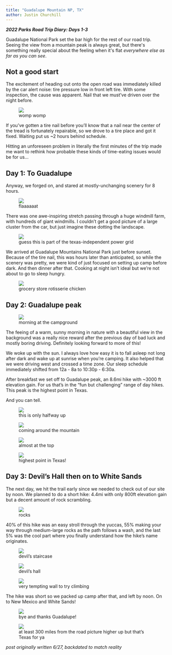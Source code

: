 ```yaml
---
title: "Guadalupe Mountain NP, TX"
author: Justin Churchill
---
```

***2022 Parks Road Trip Diary: Days 1-3***

Guadalupe National Park set the bar high for the rest of our road trip. Seeing the view from a mountain peak is always great, but there's something really special about the feeling when it's flat _everywhere else as far as you can see_.
<!--end_excerpt-->

## Not a good start
The excitement of heading out onto the open road was immediately killed by the car alert noise: tire pressure low in front left tire. With some inspection, the cause was apparent. Nail that we must’ve driven over the night before.

<figure>
	<img src="https://lh3.googleusercontent.com/pw/AM-JKLXURiKk9eVmf3fsEhPjfhGerQXb5PhyH4suIZq5Noq8iqGQFKxH0OoGPsl8OYMSshFIXQ70dCVFC2db72hvyasapkLcjIPql9TYqi_1U1XScVVgvbwO100vpl59xINK4QK2aUbLvhRI7aLMzJg8CV2SJg=w750-h1000-no?authuser=0">
	<figcaption>womp womp</figcaption>
</figure>

If you’ve gotten a tire nail before you’ll know that a nail near the center of the tread is fortunately repairable, so we drove to a tire place and got it fixed. Waiting put us ~2 hours behind schedule.

Hitting an unforeseen problem in literally the first minutes of the trip made me want to rethink how probable these kinds of time-eating issues would be for us…

## Day 1: To Guadalupe

Anyway, we forged on, and stared at mostly-unchanging scenery for 8 hours.

<figure>
	<img src="https://lh3.googleusercontent.com/pw/AM-JKLWipuRagLtuUf8mNNRRexZ8889P0hA8omE1WHSBRsGoQKVHLS8xQdO9ESkHIteQun16K3y7uH_b0mSTfEY2Wegj1UCFeUx82ER9wBnh5_Rg5wAAsKWCrkv_YaarGE6R6lCNh7Er7NaUzSSt3PQ456XeSw=w750-h564-no?authuser=0">
	<figcaption>flaaaaaat</figcaption>
</figure>

There was one awe-inspiring stretch passing through a huge windmill farm, with hundreds of giant windmills. I couldn’t get a good picture of a large cluster from the car, but just imagine these dotting the landscape.

<figure>
	<img src="https://lh3.googleusercontent.com/pw/AM-JKLXrHdLRnXcZQjP9dZh3KeocwHPUCDjxHNz6PZM184hyP1gdIg_uttCSbF_hNVxVd2iMx8p8vHm9HNgWbfY0IyfNdfhcKtJ_3pjRCGq7Ji1lrdIC0abZdF4xCtwnymCl3HEPQhYghfw8rAjw6bjieEtYuQ=w750-h564-no?authuser=0">
	<figcaption>guess this is part of the texas-independent power grid</figcaption>
</figure>

We arrived at Guadalupe Mountains National Park just before sunset. Because of the tire nail, this was hours later than anticipated, so while the scenery was pretty, we were kind of just focused on setting up camp before dark. And then dinner after that. Cooking at night isn’t ideal but we’re not about to go to sleep hungry.

<figure>
	<img src="https://lh3.googleusercontent.com/pw/AM-JKLXwRT5pqK6aNmn9HRlmYbAGpV0alRgN2JEJ-2xnBMWOt3rvYnaqjSItnK8lmM9Nwd5clMP52Oma426FEmW3i6Lf24m6WdIL890ti2zNfpyL0ncyysuEOXsXX8RupzhMt98Zw3DRd8TWF7WgO6PaTrHhvw=w750-h564-no?authuser=0">
	<figcaption>grocery store rotisserie chicken</figcaption>
</figure>

## Day 2: Guadalupe peak

<figure>
	<img src="https://lh3.googleusercontent.com/pw/AM-JKLV6H875VH8Gb8j7poPJ_dR911U4C1KkGNZ0z6BQl99dVB6Dj0kS_-PWdzuYrTp5wCzVPHR1JTf74rdgTwXPcpHEp83PKAxxyfYzRJNc_pDjIM1b-8KjU-QAuINl1kME_hz4_3PLiC9oN3EXf-1O5qFsug=w750-h564-no?authuser=0">
	<figcaption>morning at the campground</figcaption>
</figure>

The feeing of a warm, sunny morning in nature with a beautiful view in the background was a really nice reward after the previous day of bad luck and mostly boring driving. Definitely looking forward to more of this!

We woke up with the sun. I always love how easy it is to fall asleep not long after dark and wake up at sunrise when you’re camping. It also helped that we were driving west and crossed a time zone. Our sleep schedule immediately shifted from 12a - 8a to 10:30p - 6:30a.

After breakfast we set off to Guadalupe peak, an 8.6mi hike with ~3000 ft elevation gain. For us that’s in the “fun but challenging” range of day hikes. This peak is the highest point in Texas.

And you can tell.

<figure>
	<img src="https://lh3.googleusercontent.com/pw/AM-JKLVKfPMIfihWRrNTg5ikr7xibTFMMFbP3zcUhne7lYF38WPa7gUwBuvPvImrqe3ockY7cguzYFYxFZqy9yViRt-nqp3N0DFCqIm5VPJSJ9tMOmY6Ee5V-1YvktiOYdcn27-UCTtDKBWgRbNAOFdH3DzCCA=w750-h564-no?authuser=0">
	<figcaption>this is only halfway up</figcaption>
</figure>

<figure>
	<img src="https://lh3.googleusercontent.com/pw/AM-JKLVbNkrrXOLwVEuNy92B7BU8z_9JAC3xUhoi0tr09db4YY0S9RPLdIbC_mCD5jGy9zvWBDF_NyVcnHCb3jjlkCMiWMZFXl6ngUQMcz2xQkI3vjUx4Ha2lHyOypmNGVjEcNTP00RjuQA67gwRZ_tTvE9yZA=w750-h564-no?authuser=0">
	<figcaption>coming around the mountain</figcaption>
</figure>

<figure>
	<img src="https://lh3.googleusercontent.com/pw/AM-JKLWDJ_YKiKrgxurxi9-e7Jovq-i1X6rnRmzN4rlF49o729u9us-pCxLTaerlea_BnnMciVMfEjURSfUk-suZ7BJcdt6oCkS2UqKN-siTvJARojMyvxZ87R2y7uisEWpgN3-mfw2P7vzU_OdN3o0AFkhzaw=w750-h564-no?authuser=0">
	<figcaption>almost at the top</figcaption>
</figure>

<figure>
	<img src="https://lh3.googleusercontent.com/pw/AM-JKLUpRTMMEEJ9Yu3uYNotMB2t4FAgzV9-iFBTbyf-AV3ZENwUUC-we23mWUOJyY-Egf3cuxiOH-bv2d7Rj6387SGxqgMQEIVmLkbilLG2_9niNVMmuuGYmGPNX7B2R_uCJb8CumR64_Jn4eNTYuZpi7INpA=w750-h564-no?authuser=0">
	<figcaption>highest point in Texas!</figcaption>
</figure>

## Day 3: Devil’s Hall then on to White Sands

The next day, we hit the trail early since we needed to check out of our site by noon. We planned to do a short hike: 4.4mi with only 800ft elevation gain but a decent amount of rock scrambling.

<figure>
	<img src="https://lh3.googleusercontent.com/pw/AM-JKLVLRpEOsQbh3-xSMTJcbFSLcrMXNettid7bme3SovpO9_TdrFQAlbnHI-6tzZw6OJ0T0vQBlwlB68enhLKbnDQ17s_elAWMN4KRO6bDIbLi2zRUEiVjaHGHGXFmeJ_oEOwwQyb4C5gZEVZunioLtRsZhw=w750-h564-no?authuser=0">
	<figcaption>rocks</figcaption>
</figure>

40% of this hike was an easy stroll through the yuccas, 55% making your way through medium-large rocks as the path follows a wash, and the last 5% was the cool part where you finally understand how the hike’s name originates.

<figure>
	<img src="https://lh3.googleusercontent.com/pw/AM-JKLUgwsFYOhMvby5HgTtmX4PzdQugi4P50CC6381aZLbdvdIwma6J2yPwyqrwEr1joUZqyIZ5oFecRMN9LMAg7sNevyPI9YRo1L_YrI2o-7pnbaw38PYgTOwP-08QFivxlHS03rQoxi6v0mSn42s3vbjo1A=w750-h1000-no?authuser=0">
	<figcaption>devil’s staircase</figcaption>
</figure>

<figure>
	<img src="https://lh3.googleusercontent.com/pw/AM-JKLXzbnmeoVjn-CdX5Dk7PgIV24A_JophDSHcd515DYmtjB2rLjZuDib_NVW1e9f9pUiAwmIQm7dG3RL6hJZOTYE6YK4DX5GplvHueGpDLW-EOCHefguu-eRXSv9FsUb9DH07iox_uvT8EJ5KenAmfY3Pnw=w750-h1000-no?authuser=0">
	<figcaption>devil’s hall</figcaption>
</figure> 

<figure>
	<img src="https://lh3.googleusercontent.com/pw/AM-JKLW02XYW1OMEES5dTvp7amkvMFhWhS0dW_nd4CQIQ0JhkcqOUHWoekMJFQrNxPTx_YEE4CXrEFpqqKQ8ihR9GAfLr_t-938U81XMk_iyn6vItru8NO1JeLb4lLvj-9ABcC29a3a8_OhxOJJMa5l-GeKtWQ=w750-h564-no?authuser=0">
	<figcaption>very tempting wall to try climbing</figcaption>
</figure>

The hike was short so we packed up camp after that, and left by noon. On to New Mexico and White Sands!

<figure>
	<img src="https://lh3.googleusercontent.com/pw/AM-JKLWl9MuAh5W57IMZc7eNhRr9DbWW-cr1-9f0h8i6f_EP7kVhd8xF1DgKMmbyIb1lS2UpWw7UQHqMZomkVtkr8yWFXFndJ2ZK1530mMGSkJGv6iRKI2UxnG7yosPkX30_SmWcjIGsmgzSJzH1TtNJdXFuYA=w750-h536-no?authuser=0">
	<figcaption>bye and thanks Guadalupe!</figcaption>
</figure>

<figure>
	<img src="https://lh3.googleusercontent.com/pw/AM-JKLVs6J3uukxTD398GTBIQq7yEenqygmW1oXFUv3gOFqn9DdMLiI-7M57LqZ1IW-AIdu4oB9zY-B6lal6mCZpH7qi7N3oXifhkqV5edYQDlH2zaAz_OmrbrSxfrIbQZOTj-2HCjkWpoyoBqy50pUhDhFlaQ=w750-h564-no?authuser=0">
	<figcaption>at least 300 miles from the road picture higher up but that’s Texas for ya</figcaption>
</figure>

_post originally written 6/27, backdated to match reality_